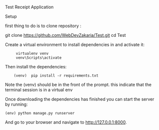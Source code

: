 Test Receipt Application

Setup


first thing to do is to clone repository :

   git clone https://github.com/WebDevZakaria/Test.git 
   cd Test


Create a virtual environment to install dependencies in and activate it:

         virtualenv venv
         venv\Scripts\activate

Then install the dependencies:

        (venv)  pip install -r requirements.txt

Note the (venv) should be  in the front of the prompt. this indicate that the terminal session is in a virtual env

Once downloading the dependencies  has finished  you can start the server by running:

    (env) python manage.py runserver

And go to your browser and navigate to http://127.0.0.1:8000.


   
  
